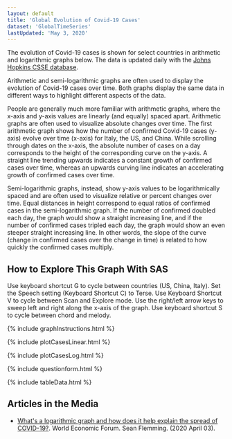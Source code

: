 ```yaml
---
layout: default
title: 'Global Evolution of Covid-19 Cases'
dataset: 'GlobalTimeSeries'
lastUpdated: 'May 3, 2020'
---
```


The evolution of Covid-19 cases is shown for select countries in arithmetic and logarithmic graphs below. The data is updated daily with the [Johns Hopkins CSSE database](https://github.com/CSSEGISandData/COVID-19).

Arithmetic and semi-logarithmic graphs are often used to display the evolution of Covid-19 cases over time. Both graphs display the same data in different ways to highlight different aspects of the data. 

People are generally much more familiar with arithmetic graphs, where the x-axis and y-axis values are linearly (and equally) spaced apart. Arithmetic graphs are often used to visualize absolute changes over time. The first arithmetic graph shows how the number of confirmed Covid-19 cases (y-axis) evolve over time (x-axis) for Italy, the US, and China. While scrolling through dates on the x-axis, the absolute number of cases on a day corresponds to the height of the corresponding curve on the y-axis. A straight line trending upwards indicates a constant growth of confirmed cases over time, whereas an upwards curving line indicates an accelerating growth of confirmed cases over time. 

Semi-logarithmic graphs, instead, show y-axis values to be logarithmically spaced and are often used to visualize relative or percent changes over time. Equal distances in height correspond to equal ratios of confirmed cases in the semi-logarithmic graph. If the number of confirmed doubled each day, the graph would show a straight increasing line, and if the number of confirmed cases tripled each day, the graph would show an even steeper straight increasing line. In other words, the slope of the curve (change in confirmed cases over the change in time) is related to how quickly the confirmed cases multiply. 

## How to Explore This Graph With SAS
Use keyboard shortcut G to cycle between countries (US, China, Italy). Set the Speech setting (Keyboard Shortcut C) to Terse. Use Keyboard Shortcut V to cycle between Scan and Explore mode. Use the right/left arrow keys to sweep left and right along the x-axis of the graph. Use keyboard shortcut S to cycle between chord and melody. 

{% include graphInstructions.html %}

{% include plotCasesLinear.html %}

{% include plotCasesLog.html %}

{% include questionform.html %}

{% include tableData.html %}

## Articles in the Media

* [What's a logarithmic graph and how does it help explain the spread of COVID-19?](https://www.weforum.org/agenda/2020/04/covid-19-spread-logarithmic-graph/). World Economic Forum. Sean Flemming. (2020 April 03).







